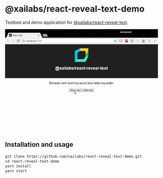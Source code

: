 # @xailabs/react-reveal-text-demo

Testbed and demo application for <a href="https://github.com/xailabs/react-reveal-text" target="_blank">@xailabs/react-reveal-text</a>.

<center><img src="./demo.gif" alt="demo" /></center>

## Installation and usage

```
git clone https://github.com/xailabs/react-reveal-text-demo.git
cd react-reveal-text-demo
yarn install
yarn start
```

